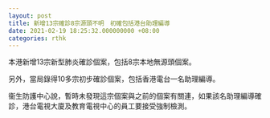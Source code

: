 ```yaml
---
layout: post
title: 新增13宗確診8宗源頭不明　初確包括港台助理編導
date: 2021-02-19 18:25:32.000000000 +08:00
categories: rthk
---
```


本港新增13宗新型肺炎確診個案，包括8宗本地無源頭個案。

另外，當局錄得10多宗初步確診個案，包括香港電台一名助理編導。

衞生防護中心說，暫時未發現這宗個案與之前的個案有關連，如果該名助理編導確診，港台電視大廈及教育電視中心的員工要接受強制檢測。
